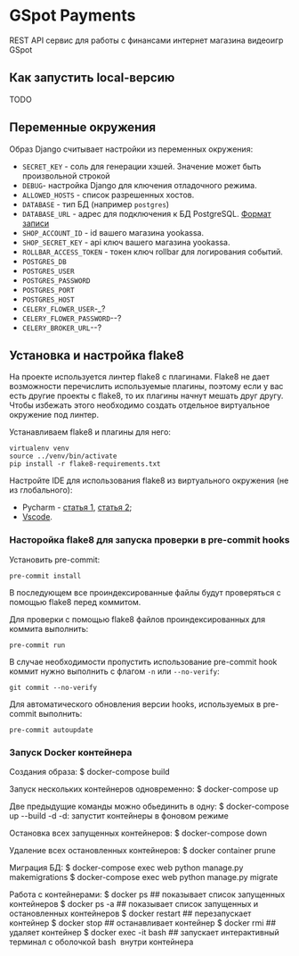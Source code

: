 # GSpot Payments

REST API сервис для работы с финансами интернет магазина видеоигр GSpot


## Как запустить local-версию

TODO

## Переменные окружения

Образ Django считывает настройки из переменных окружения:
- `SECRET_KEY` - соль для генерации хэшей. Значение может быть произвольной строкой
- `DEBUG`- настройка Django для ключения отладочного режима.
- `ALLOWED_HOSTS` - список разрешенных хостов.
- `DATABASE` - тип БД (например `postgres`)
- `DATABASE_URL` - адрес для подключения к БД PostgreSQL. [Формат записи](https://github.com/jacobian/dj-database-url#url-schema)
- `SHOP_ACCOUNT_ID` - id вашего магазина yookassa.
- `SHOP_SECRET_KEY` - api ключ вашего магазина yookassa.
- `ROLLBAR_ACCESS_TOKEN` - токен ключ rollbar для логирования событий.
- `POSTGRES_DB`
- `POSTGRES_USER`
- `POSTGRES_PASSWORD`
- `POSTGRES_PORT` 
- `POSTGRES_HOST`
- `CELERY_FLOWER_USER`-_?
- `CELERY_FLOWER_PASSWORD`--?
- `CELERY_BROKER_URL`--?

## Установка и настройка flake8
На проекте используется линтер flake8 с плагинами. Flake8 не дает возможности перечислить используемые плагины,
поэтому если у вас есть другие проекты с flake8, то их плагины начнут мешать друг другу. Чтобы избежать этого
необходимо создать отдельное виртуальное окружение под линтер.

Устанавливаем flake8 и плагины для него:
```shell
virtualenv venv
source ../venv/bin/activate
pip install -r flake8-requirements.txt
```

Настройте IDE для использования flake8 из виртуального окружения (не из глобального):
- Pycharm - [статья 1](https://melevir.medium.com/pycharm-loves-flake-671c7fac4f52), [статья 2](https://habr.com/en/company/dataart/blog/318776/);
- [Vscode](https://stackoverflow.com/questions/54160207/using-flake8-in-vscode/54160321#54160321).

### Насторойка flake8 для запуска проверки в pre-commit hooks

Установить pre-commit:
```shell
pre-commit install
```

В последующем все проиндексированные файлы будут проверяться с помощью flake8 перед коммитом.

Для проверки с помощью flake8 файлов проиндексированных для коммита выполнить:
```shell
pre-commit run  
```
В случае необходимости пропустить использование pre-commit hook коммит нужно выполнить с флагом `-n` или `--no-verify`:
```shell
git commit --no-verify
```
Для автоматического обновления версии hooks, используемых в pre-commit выполнить:
```shell
pre-commit autoupdate
```

### Запуск Docker  контейнера

Создания образа:
$ docker-compose build
 
Запуск нескольких контейнеров одновременно:
$ docker-compose up

Две предыдущие команды можно обьединить в одну:
$ docker-compose up --build -d
    -d: запустит контейнеры в фоновом режиме

Остановка всех запущенных контейнеров:
$ docker-compose down

Удаление всех остановленных контейнеров:
$ docker container prune

Миграция БД:
$ docker-compose exec web python manage.py makemigrations
$ docker-compose exec web python manage.py migrate

Работа с контейнерами:
$ docker ps                            ## показывает список запущенных контейнеров
$ docker ps -a                         ## показывает список запущенных и остановленных контейнеров
$ docker restart <Container ID>        ## перезапускает контейнер
$ docker stop <Container ID>           ## останавливает контейнер
$ docker rmi <Container ID>            ## удаляет контейнер
$ docker exec -it <Container ID> bash  ## запускает интерактивный терминал с оболочкой bash  внутри контейнера
